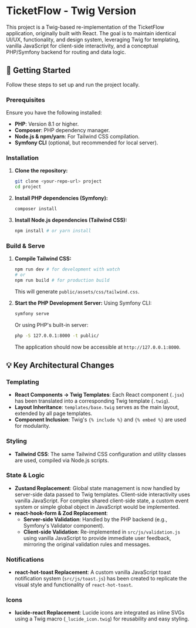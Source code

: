 # TicketFlow - Twig Version

This project is a Twig-based re-implementation of the TicketFlow application, originally built with React. The goal is to maintain identical UI/UX, functionality, and design system, leveraging Twig for templating, vanilla JavaScript for client-side interactivity, and a conceptual PHP/Symfony backend for routing and data logic.

## 🚀 Getting Started

Follow these steps to set up and run the project locally.

### Prerequisites

Ensure you have the following installed:

- **PHP**: Version 8.1 or higher.
- **Composer**: PHP dependency manager.
- **Node.js & npm/yarn**: For Tailwind CSS compilation.
- **Symfony CLI** (optional, but recommended for local server).

### Installation

1.  **Clone the repository:**

    ```bash
    git clone <your-repo-url> project
    cd project
    ```

2.  **Install PHP dependencies (Symfony):**

    ```bash
    composer install
    ```

3.  **Install Node.js dependencies (Tailwind CSS):**
    ```bash
    npm install # or yarn install
    ```

### Build & Serve

1.  **Compile Tailwind CSS:**

    ```bash
    npm run dev # for development with watch
    # or
    npm run build # for production build
    ```

    This will generate `public/assets/css/tailwind.css`.

2.  **Start the PHP Development Server:**
    Using Symfony CLI:

    ```bash
    symfony serve
    ```

    Or using PHP's built-in server:

    ```bash
    php -S 127.0.0.1:8000 -t public/
    ```

    The application should now be accessible at `http://127.0.0.1:8000`.

## 💡 Key Architectural Changes

### Templating

- **React Components -> Twig Templates**: Each React component (`.jsx`) has been translated into a corresponding Twig template (`.twig`).
- **Layout Inheritance**: `templates/base.twig` serves as the main layout, extended by all page templates.
- **Component Inclusion**: Twig's `{% include %}` and `{% embed %}` are used for modularity.

### Styling

- **Tailwind CSS**: The same Tailwind CSS configuration and utility classes are used, compiled via Node.js scripts.

### State & Logic

- **Zustand Replacement**: Global state management is now handled by server-side data passed to Twig templates. Client-side interactivity uses vanilla JavaScript. For complex shared client-side state, a custom event system or simple global object in JavaScript would be implemented.
- **react-hook-form & Zod Replacement**:
  - **Server-side Validation**: Handled by the PHP backend (e.g., Symfony's Validator component).
  - **Client-side Validation**: Re-implemented in `src/js/validation.js` using vanilla JavaScript to provide immediate user feedback, mirroring the original validation rules and messages.

### Notifications

- **react-hot-toast Replacement**: A custom vanilla JavaScript toast notification system (`src/js/toast.js`) has been created to replicate the visual style and functionality of `react-hot-toast`.

### Icons

- **lucide-react Replacement**: Lucide icons are integrated as inline SVGs using a Twig macro (`_lucide_icon.twig`) for reusability and easy styling.
